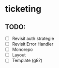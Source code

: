 # ticketing

## TODO:

- [ ] Revisit auth strategie
- [ ] Revisit Error Handler
- [ ] Monorepo
- [ ] Layout
- [ ] Template (g8?)

